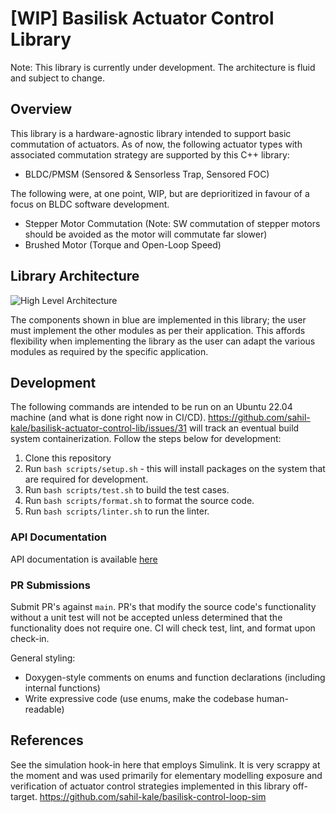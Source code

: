# [WIP] Basilisk Actuator Control Library
Note: This library is currently under development. The architecture is fluid and subject to change.

## Overview
This library is a hardware-agnostic library intended to support basic commutation of actuators.
As of now, the following actuator types with associated commutation strategy are supported by this C++ library:
- BLDC/PMSM (Sensored & Sensorless Trap, Sensored FOC)

The following were, at one point, WIP, but are deprioritized in favour of a focus on BLDC software development.
- Stepper Motor Commutation (Note: SW commutation of stepper motors should be avoided as the motor will commutate far slower)
- Brushed Motor (Torque and Open-Loop Speed)

## Library Architecture
![High Level Architecture](https://github.com/sahil-kale/basilisk-actuator-control-lib/assets/32375512/a86fd9e6-1148-4635-a11f-be8f48c2e8cb)

The components shown in blue are implemented in this library; the user must implement the other modules as per their application. This affords flexibility when implementing the library as the user can adapt the various modules as required by the specific application.

## Development
The following commands are intended to be run on an Ubuntu 22.04 machine (and what is done right now in CI/CD). https://github.com/sahil-kale/basilisk-actuator-control-lib/issues/31 will track an eventual build system containerization. Follow the steps below for development:
1. Clone this repository
2. Run `bash scripts/setup.sh` - this will install packages on the system that are required for development.
3. Run `bash scripts/test.sh` to build the test cases.
4. Run `bash scripts/format.sh` to format the source code.
5. Run `bash scripts/linter.sh` to run the linter.

### API Documentation
API documentation is available [here](https://sahil-kale.github.io/basilisk-actuator-control-lib/)

### PR Submissions
Submit PR's against `main`. PR's that modify the source code's functionality without a unit test will not be accepted unless determined that the functionality does not require one. CI will check test, lint, and format upon check-in.

General styling:
- Doxygen-style comments on enums and function declarations (including internal functions)
- Write expressive code (use enums, make the codebase human-readable)

## References
See the simulation hook-in here that employs Simulink. It is very scrappy at the moment and was used primarily for elementary modelling exposure and verification of actuator control strategies implemented in this library off-target. https://github.com/sahil-kale/basilisk-control-loop-sim
